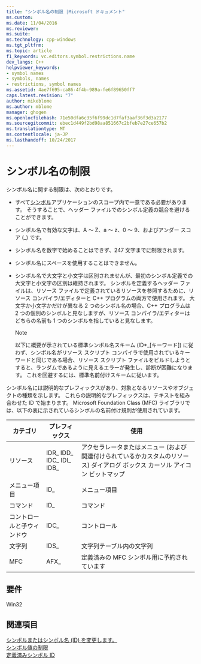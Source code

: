 ```yaml
---
title: "シンボル名の制限 |Microsoft ドキュメント"
ms.custom: 
ms.date: 11/04/2016
ms.reviewer: 
ms.suite: 
ms.technology: cpp-windows
ms.tgt_pltfrm: 
ms.topic: article
f1_keywords: vc.editors.symbol.restrictions.name
dev_langs: C++
helpviewer_keywords:
- symbol names
- symbols, names
- restrictions, symbol names
ms.assetid: 4ae7f695-ca86-4f4b-989a-fe6f89650ff7
caps.latest.revision: "7"
author: mikeblome
ms.author: mblome
manager: ghogen
ms.openlocfilehash: 71e50dfa6c35f6f99dc1d7faf3aaf36f3d3a2177
ms.sourcegitcommit: ebec1d449f2bd98aa851667c2bfeb7e27ce657b2
ms.translationtype: MT
ms.contentlocale: ja-JP
ms.lasthandoff: 10/24/2017
---
```

# <a name="symbol-name-restrictions"></a>シンボル名の制限
シンボル名に関する制限は、次のとおりです。  
  
-   すべて[シンボル](../windows/symbols-resource-identifiers.md)アプリケーションのスコープ内で一意である必要があります。 そうすることで、ヘッダー ファイルでのシンボル定義の競合を避けることができます。  
  
-   シンボル名で有効な文字は、A ～ Z、a ～ z、0 ～ 9、およびアンダー スコア (_) です。  
  
-   シンボル名を数字で始めることはできず、247 文字までに制限されます。  
  
-   シンボル名にスペースを使用することはできません。  
  
-   シンボル名で大文字と小文字は区別されませんが、最初のシンボル定義での大文字と小文字の区別は維持されます。 シンボルを定義するヘッダー ファイルは、リソース ファイルで定義されているリソースを参照するために、リソース コンパイラ/エディターと C++ プログラムの両方で使用されます。 大文字か小文字かだけが異なる 2 つのシンボル名の場合、C++ プログラムは 2 つの個別のシンボルと見なしますが、リソース コンパイラ/エディターはどちらの名前も 1 つのシンボルを指していると見なします。  
  
    > [!NOTE]
    >  以下に概要が示されている標準シンボル名スキーム (ID*_[キーワード]) に従わず、シンボル名がリソース スクリプト コンパイラで使用されているキーワードと同じである場合、リソース スクリプト ファイルをビルドしようとすると、ランダムであるように見えるエラーが発生し、診断が困難になります。 これを回避するには、標準名前付けスキームに従います。  
  
 シンボル名には説明的なプレフィックスがあり、対象となるリソースやオブジェクトの種類を示します。 これらの説明的なプレフィックスは、テキストを組み合わせた ID で始まります。 Microsoft Foundation Class (MFC) ライブラリでは、以下の表に示されているシンボルの名前付け規則が使用されています。  
  
|カテゴリ|プレフィックス|使用|  
|--------------|------------|---------|  
|リソース|IDR_ IDD_ IDC_ IDI_ IDB_|アクセラレータまたはメニュー (および関連付けられているかカスタムのリソース) ダイアログ ボックス カーソル アイコン ビットマップ|  
|メニュー項目|ID_|メニュー項目|  
|コマンド|ID_|コマンド|  
|コントロールと子ウィンドウ|IDC_|コントロール|  
|文字列|IDS_|文字列テーブル内の文字列|  
|MFC|AFX_|定義済みの MFC シンボル用に予約されています|  
  

  
## <a name="requirements"></a>要件  
 Win32  
  
## <a name="see-also"></a>関連項目  
 [シンボルまたはシンボル名 (ID) を変更します。](../windows/changing-a-symbol-or-symbol-name-id.md)   
 [シンボル値の制限](../windows/symbol-value-restrictions.md)   
 [定義済みシンボル ID](../windows/predefined-symbol-ids.md)
